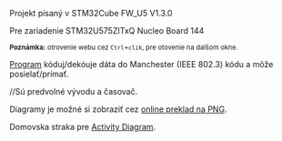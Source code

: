 Projekt písaný v STM32Cube FW_U5 V1.3.0

Pre zariadenie STM32U575ZITxQ Nucleo Board 144


<sub>**Poznámka:** otrovenie webu cez ```Ctrl```+```clik```, pre otovenie na dalšom okne.</sub>

[Program](./Core/Src/main.c) kóduj/dekóuje dáta do Manchester (IEEE 802.3) kódu a môže posielať/prímať.

//Sú predvolné vývodu a časovač.

Diagramy je možné si zobraziť cez [online 
preklad na PNG](https://www.plantuml.com/plantuml/uml/SyfFKj2rKt3CoKnELR1Io4ZDoSa70000). 

Domovska straka pre [Activity Diagram](https://plantuml.com/activity-diagram-beta).
